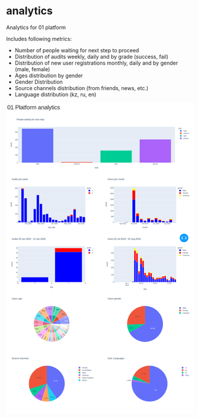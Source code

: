 # analytics

Analytics for 01 platform

Includes following metrics:
- Number of people waiting for next step to proceed
- Distribution of audits weekly, daily and by grade (success, fail)
- Distribution of new user registrations monthly, daily and by gender (male, female)
- Ages distribution by gender
- Gender Distribution
- Source channels distribution (from friends, news, etc.)
- Language distribution (kz, ru, en)

![alt text](https://github.com/alem-01/analytics/raw/master/assets/dash.png "Platform")